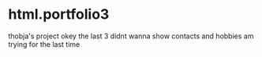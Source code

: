 # html.portfolio3
thobja's project okey the last 3 didnt wanna show contacts and hobbies am trying for the last time 
